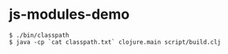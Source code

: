 # js-modules-demo

``` shell
$ ./bin/classpath
$ java -cp `cat classpath.txt` clojure.main script/build.clj
```
